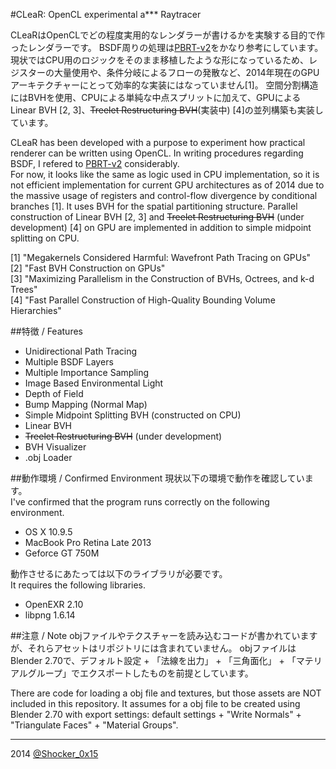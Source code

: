 #CLeaR: OpenCL experimental a\*\*\* Raytracer

CLeaRはOpenCLでどの程度実用的なレンダラーが書けるかを実験する目的で作ったレンダラーです。
BSDF周りの処理は[PBRT-v2](https://github.com/mmp/pbrt-v2)をかなり参考にしています。  
現状ではCPU用のロジックをそのまま移植したような形になっているため、レジスターの大量使用や、条件分岐によるフローの発散など、2014年現在のGPUアーキテクチャーにとって効率的な実装にはなっていません[1]。
空間分割構造にはBVHを使用、CPUによる単純な中点スプリットに加えて、GPUによるLinear BVH [2, 3]、~~Treelet Restructuring BVH~~(実装中) [4]の並列構築も実装しています。

CLeaR has been developed with a purpose to experiment how practical renderer can be written using OpenCL.
In writing procedures regarding BSDF, I refered to [PBRT-v2](https://github.com/mmp/pbrt-v2) considerably.  
For now, it looks like the same as logic used in CPU implementation, so it is not efficient implementation for current GPU architectures as of 2014 due to the massive usage of registers and control-flow divergence by conditional branches [1].
It uses BVH for the spatial partitioning structure. Parallel construction of Linear BVH [2, 3] and ~~Treelet Restructuring BVH~~ (under development) [4] on GPU are implemented in addition to simple midpoint splitting on CPU.

[1] "Megakernels Considered Harmful: Wavefront Path Tracing on GPUs"  
[2] "Fast BVH Construction on GPUs"  
[3] "Maximizing Parallelism in the Construction of BVHs, Octrees, and k-d Trees"  
[4] "Fast Parallel Construction of High-Quality Bounding Volume Hierarchies"

##特徴 / Features
* Unidirectional Path Tracing
* Multiple BSDF Layers
* Multiple Importance Sampling
* Image Based Environmental Light
* Depth of Field
* Bump Mapping (Normal Map)
* Simple Midpoint Splitting BVH (constructed on CPU)
* Linear BVH
* ~~Treelet Restructuring BVH~~ (under development)
* BVH Visualizer
* .obj Loader

##動作環境 / Confirmed Environment
現状以下の環境で動作を確認しています。  
I've confirmed that the program runs correctly on the following environment.

* OS X 10.9.5
* MacBook Pro Retina Late 2013
* Geforce GT 750M

動作させるにあたっては以下のライブラリが必要です。  
It requires the following libraries.

* OpenEXR 2.10
* libpng 1.6.14

##注意 / Note
objファイルやテクスチャーを読み込むコードが書かれていますが、それらアセットはリポジトリには含まれていません。
objファイルはBlender 2.70で、デフォルト設定 + 「法線を出力」 + 「三角面化」 + 「マテリアルグループ」でエクスポートしたものを前提としています。

There are code for loading a obj file and textures, but those assets are NOT included in this repository.
It assumes for a obj file to be created using Blender 2.70 with export settings: default settings + "Write Normals" + "Triangulate Faces" + "Material Groups".

----
2014 [@Shocker_0x15](https://twitter.com/Shocker_0x15)
